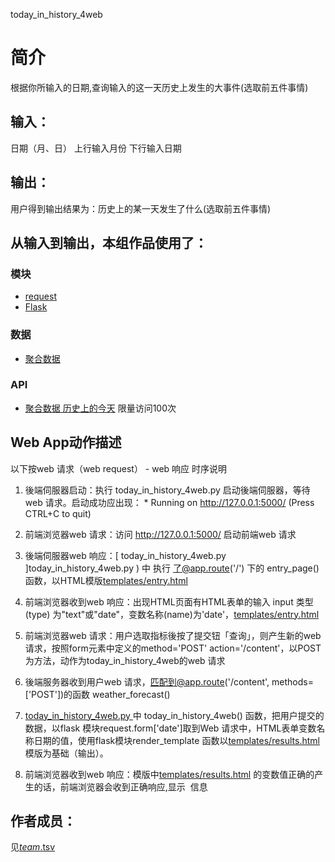 today_in_history_4web




# 简介 
根据你所输入的日期,查询输入的这一天历史上发生的大事件(选取前五件事情)


		

## 输入：
日期（月、日）
上行输入月份
下行输入日期
## 输出：
用户得到输出结果为：历史上的某一天发生了什么(选取前五件事情)
## 从输入到输出，本组作品使用了：
### 模块
* [request](http://www.python-requests.org/en/master/)  
* [Flask](http://www.pythondoc.com/flask/)

### 数据
* [聚合数据](https://www.juhe.cn/)




### API
* [聚合数据 历史上的今天](http://api.juheapi.com/japi/toh?key=4bc027ace0535ecf7e935870a1b9deef&v=1.0&month=11&day=1) 限量访问100次


## Web App动作描述

以下按web 请求（web request） - web 响应 时序说明

1. 後端伺服器启动：执行 today_in_history_4web.py  启动後端伺服器，等待web 请求。启动成功应出现：  * Running on http://127.0.0.1:5000/ (Press CTRL+C to quit)

2. 前端浏览器web 请求：访问 http://127.0.0.1:5000/ 启动前端web 请求

3. 後端伺服器web 响应：[ today_in_history_4web.py ]today_in_history_4web.py ) 中 执行 了@app.route('/') 下的 entry_page()函数，以HTML模版[templates/entry.html](templates/entry.html)

4. 前端浏览器收到web 响应：出现HTML页面有HTML表单的输入 input 类型(type) 为"text"或"date"，变数名称(name)为'date'，[templates/entry.html](templates/entry.html)

5. 前端浏览器web 请求：用户选取指标後按了提交钮「查询」，则产生新的web 请求，按照form元素中定义的method='POST' action='/content'，以POST为方法，动作为today_in_history_4web的web 请求

6. 後端服务器收到用户web 请求，匹配到@app.route('/content', methods=['POST'])的函数 weather_forecast() 

7. [today_in_history_4web.py ](today_in_history_4web.py ) 中 today_in_history_4web() 函数，把用户提交的数据，以flask 模块request.form['date']取到Web 请求中，HTML表单变数名称日期的值，使用flask模块render_template 函数以[templates/results.html](templates/results.html)模版为基础（输出）。

8. 前端浏览器收到web 响应：模版中[templates/results.html](templates/results.html) 的变数值正确的产生的话，前端浏览器会收到正确响应,显示
 信息



## 作者成员：
见[_team_.tsv](https://github.com/kkrrystal2/nfu_newmedia_python/blob/master/_team_.tsv)

